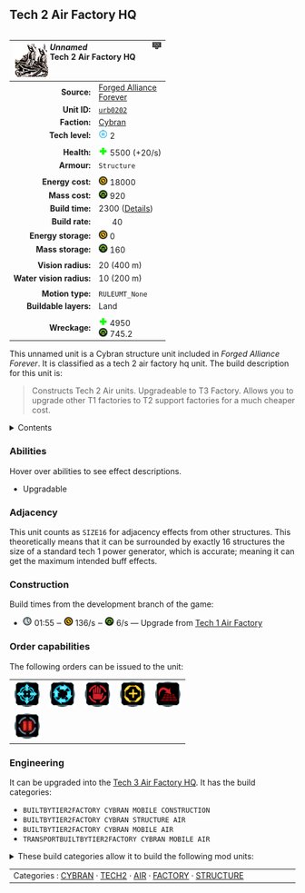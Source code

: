 Tech 2 Air Factory HQ
----
<table align="right">
    <thead>
        <tr>
            <th align="left" colspan="2">
                <img align="left" src="icons/units/URB0202_icon.png" title="The unit icon" /><img align="right" src="icons/strategicicons/icon_factoryhq2_air_rest.png" title="icon_factoryhq2_air" /><i>Unnamed</i><br />Tech 2 Air Factory HQ
            </th>
        </tr>
    </thead>
    <tbody>
        <tr>
            <td align="right"><strong>Source:</strong></td>
            <td><a href="Forged Alliance Forever">Forged Alliance<br />Forever</a></td>
        </tr>
        <tr>
            <td align="right"><strong>Unit ID:</strong></td>
            <td><a href="https://github.com/FAForever/fa/D:/faf-development/fa/units/URB0202/URB0202_unit.bp"><code>urb0202</code></a></td>
        </tr>
        <tr>
            <td align="right"><strong>Faction:</strong></td>
            <td><a href="categories.CYBRAN">Cybran</a></td>
        </tr>
        <tr>
            <td align="right"><strong>Tech level:</strong></td>
            <td><img src="icons/T2.png" title="Tech 2" /> 2</td>
        </tr>
        <tr><td align="center" colspan="2"></td></tr>
        <tr>
            <td align="right"><strong>Health:</strong></td>
            <td><img src="icons/health.png" title="Health" /> 5500 (+20/s)</td>
        </tr>
        <tr>
            <td align="right"><strong>Armour:</strong></td>
            <td><code>Structure</code></td>
        </tr>
        <tr><td align="center" colspan="2"></td></tr>
        <tr>
            <td align="right"><strong>Energy cost:</strong></td>
            <td><img src="icons/energy.png" title="Energy" /> 18000</td>
        </tr>
        <tr>
            <td align="right"><strong>Mass cost:</strong></td>
            <td><img src="icons/mass.png" title="Mass" /> 920</td>
        </tr>
        <tr>
            <td align="right"><strong>Build time:</strong></td>
            <td>2300 (<a href="#construction">Details</a>)</td>
        </tr>
        <tr>
            <td align="right"><strong>Build rate:</strong></td>
            <td><img src="icons/build.png" title="Build" /> 40</td>
        </tr>
        <tr>
            <td align="right"><strong>Energy storage:</strong></td>
            <td><img src="icons/energy.png" title="Energy" /> 0</td>
        </tr>
        <tr>
            <td align="right"><strong>Mass storage:</strong></td>
            <td><img src="icons/mass.png" title="Mass" /> 160</td>
        </tr>
        <tr><td align="center" colspan="2"></td></tr>
        <tr>
            <td align="right"><strong>Vision radius:</strong></td>
            <td> <span title="0.40 km, 0.25 mi">20 (400 m)</span></td>
        </tr>
        <tr>
            <td align="right"><strong>Water vision radius:</strong></td>
            <td> <span title="0.20 km, 0.12 mi">10 (200 m)</span></td>
        </tr>
        <tr><td align="center" colspan="2"></td></tr>
        <tr>
            <td align="right"><strong>Motion type:</strong></td>
            <td><code>RULEUMT_None</code></td>
        </tr>
        <tr>
            <td align="right"><strong>Buildable layers:</strong></td>
            <td>Land</td>
        </tr>
        <tr><td align="center" colspan="2"></td></tr>
        <tr>
            <td align="right"><strong>Wreckage:</strong></td>
            <td><img src="icons/health.png" title="Health" /> 4950<br /><img src="icons/mass.png" title="Mass" /> 745.2</td>
        </tr>
    </tbody>
</table>

This unnamed unit is a Cybran structure unit included in *Forged Alliance Forever*.
It is classified as a tech 2 air factory hq unit.
The build description for this unit is:

<blockquote>Constructs Tech 2 Air units. Upgradeable to T3 Factory. Allows you to upgrade other T1 factories to T2 support factories for a much cheaper cost.</blockquote>

<details>
<summary>Contents</summary>

1. – <a href="#abilities">Abilities</a>
2. – <a href="#adjacency">Adjacency</a>
3. – <a href="#construction">Construction</a>
4. – <a href="#order-capabilities">Order capabilities</a>
5. – <a href="#engineering">Engineering</a>
</details>

### Abilities
Hover over abilities to see effect descriptions.

* <span title="Can build a unit to replace itself">Upgradable</span>

### Adjacency
This unit counts as `SIZE16` for adjacency effects from other structures. This theoretically means that it can be surrounded by exactly 16 structures the size of a standard tech 1 power generator, which is accurate; meaning it can get the maximum intended buff effects. 

### Construction
Build times from the development branch of the game:
* <img src="icons/time.png" title="Time" /> 01:55 ‒ <img src="icons/energy.png" title="Energy" /> 136/s ‒ <img src="icons/mass.png" title="Mass" /> 6/s — Upgrade from <a href="URB0102">Tech 1 Air Factory</a>

### Order capabilities
The following orders can be issued to the unit:
<table>
<td><img float="left" src="icons/orders/move.png" title="Move" /></td>
<td><img float="left" src="icons/orders/patrol.png" title="Patrol" /></td>
<td><img float="left" src="icons/orders/stop.png" title="Stop" /></td>
<td><img float="left" src="icons/orders/guard.png" title="Assist" /></td>
<td><img float="left" src="icons/orders/stand-ground.png" title="Fire State" /></td>
<tr>
<td><img float="left" src="icons/orders/pause.png" title="Pause Construction
Pause/unpause current construction order" /></td>
</table>

### Engineering
It can be upgraded into the <a href="URB0302">Tech 3 Air Factory HQ</a>.
It has the build categories:
* <code>BUILTBYTIER2FACTORY CYBRAN MOBILE CONSTRUCTION</code>
* <code>BUILTBYTIER2FACTORY CYBRAN STRUCTURE AIR</code>
* <code>BUILTBYTIER2FACTORY CYBRAN MOBILE AIR</code>
* <code>TRANSPORTBUILTBYTIER2FACTORY CYBRAN MOBILE AIR</code>


<details>
<summary>These build categories allow it to build the following mod units:

</summary>

<table>
    <tr>
        <td><img src="icons/T1.png" title="T1" /></td>
        <td><a href="URL0105"><img src="icons/units/URL0105_icon.png" title="Tech 1 Engineer" width="64px" /></a></td>
        <td><a href="URA0101"><img src="icons/units/URA0101_icon.png" title="Tech 1 Air Scout" width="64px" /></a></td>
        <td><a href="URA0102"><img src="icons/units/URA0102_icon.png" title="Tech 1 Interceptor" width="64px" /></a></td>
        <td><a href="URA0103"><img src="icons/units/URA0103_icon.png" title="Tech 1 Attack Bomber" width="64px" /></a></td>
        <td><a href="XRA0105"><img src="icons/units/XRA0105_icon.png" title="Tech 1 Light Gunship" width="64px" /></a></td>
        <td><a href="URA0107"><img src="icons/units/URA0107_icon.png" title="Tech 1 Light Air Transport" width="64px" /></a></td>
    </tr>
    <tr>
        <td><img src="icons/T2.png" title="T2" /></td>
        <td><a href="URL0208"><img src="icons/units/URL0208_icon.png" title="Tech 2 Engineer" width="64px" /></a></td>
        <td><a href="DRA0202"><img src="icons/units/DRA0202_icon.png" title="Tech 2 Fighter/Bomber" width="64px" /></a></td>
        <td><a href="URA0204"><img src="icons/units/URA0204_icon.png" title="Tech 2 Torpedo Bomber" width="64px" /></a></td>
        <td><a href="URA0203"><img src="icons/units/URA0203_icon.png" title="Tech 2 Gunship" width="64px" /></a></td>
        <td><a href="URA0104"><img src="icons/units/URA0104_icon.png" title="Tech 2 Air Transport" width="64px" /></a></td>
    </tr>
</table>

</details>


<table align="center">
<td width="1215px">Categories : 
<a href="categories.CYBRAN">CYBRAN</a> · 
<a href="_categories.TECH2">TECH2</a> · 
<a href="_categories.AIR">AIR</a> · 
<a href="_categories.FACTORY">FACTORY</a> · 
<a href="_categories.STRUCTURE">STRUCTURE</a></td>
</table>
